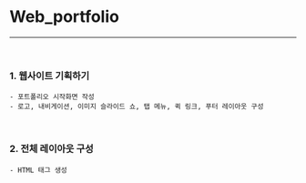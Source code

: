# Web_portfolio

---
</br>

### 1. 웹사이트 기획하기
    - 포트폴리오 시작화면 작성
    - 로고, 내비게이션, 이미지 슬라이드 쇼, 탭 메뉴, 퀵 링크, 푸터 레이아웃 구성

</br>

### 2. 전체 레이아웃 구성
    - HTML 태그 생성
    